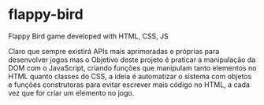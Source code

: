 # flappy-bird
 Flappy Bird game developed with HTML, CSS, JS

Claro que sempre existirá APIs mais aprimoradas e próprias para desenvolver jogos mas o Objetivo deste projeto é praticar a manipulação da DOM com o JavaScript, criando funções que manipulam tanto elementos no HTML quanto classes do CSS, a ideia é automatizar o sistema com objetos e funções construtoras para evitar escrever mais código no HTML, a cada vez que for criar um elemento no jogo.
